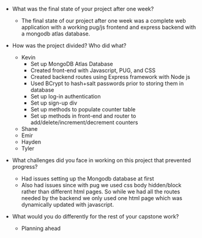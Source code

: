 * What was the final state of your project after one week?
    * The final state of our project after one week was a complete web application with a working pug/js frontend and express backend with a mongodb atlas database.
* How was the project divided? Who did what?
  * Kevin
    * Set up MongoDB Atlas Database
    * Created front-end with Javascript, PUG, and CSS
    * Created backend routes using Express framework with Node js
    * Used BCrypt to hash+salt passwords prior to storing them in database
    * Set up log-in authentication
    * Set up sign-up div
    * Set up methods to populate counter table
    * Set up methods in front-end and router to add/delete/increment/decrement counters
  * Shane
  * Emir
  * Hayden
  * Tyler 
  
* What challenges did you face in working on this project that prevented progress?
  * Had issues setting up the Mongodb database at first
  * Also had issues since with pug we used css body hidden/block rather than different html pages.  So while we had all the routes needed by the backend we only used one html page which was dynamically updated with javascript.
  
* What would you do differently for the rest of your capstone work?
  * Planning ahead